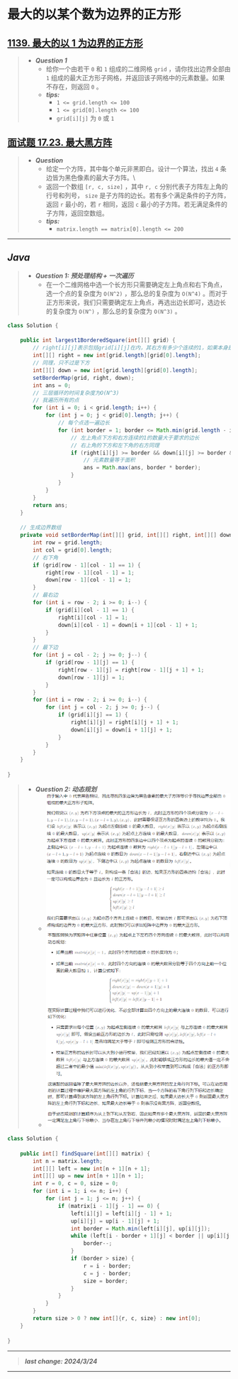 # 最大的以某个数为边界的正方形

## [1139. 最大的以 1 为边界的正方形](https://leetcode.cn/problems/largest-1-bordered-square/)

> - ***Question 1***
>   - 给你一个由若干 `0` 和 `1` 组成的二维网格 `grid` ，请你找出边界全部由 `1` 组成的最大正方形子网格，并返回该子网格中的元素数量。如果不存在，则返回 `0` 。
>   - ***tips:***
>     - `1 <= grid.length <= 100`
>     - `1 <= grid[0].length <= 100`
>     - `grid[i][j]` 为 `0` 或 `1`

## [面试题 17.23. 最大黑方阵](https://leetcode.cn/problems/max-black-square-lcci/)

> - ***Question***
>   - 给定一个方阵，其中每个单元非黑即白。设计一个算法，找出 `4` 条边皆为黑色像素的最大子方阵。\
>   - 返回一个数组 `[r, c, size]` ，其中 `r, c` 分别代表子方阵左上角的行号和列号， `size` 是子方阵的边长。若有多个满足条件的子方阵，返回 `r` 最小的，若 `r` 相同，返回 `c` 最小的子方阵。若无满足条件的子方阵，返回空数组。
>   - ***tips:***
>     - `matrix.length == matrix[0].length <= 200`

---

## *Java*

> - ***Question 1: 预处理结构 + 一次遍历***
>   - 在一个二维网格中选一个长方形只需要确定左上角点和右下角点，选一个点的复杂度为 `O(N^2)` ，那么总的复杂度为 `O(N^4)` 。而对于正方形来说，我们只需要确定左上角点，再选出边长即可，选边长的复杂度为 `O(N^)` ，那么总的复杂度为 `O(N^3)` 。

```java
class Solution {
    
    public int largest1BorderedSquare(int[][] grid) {
        // right[i][j]表示包括grid[i][j]在内，其右方有多少个连续的1，如果本身是0，那么右方全是1也填0
        int[][] right = new int[grid.length][grid[0].length];
        // 同理，只不过是下方
        int[][] down = new int[grid.length][grid[0].length];
        setBorderMap(grid, right, down);
        int ans = 0;
        // 三层循环的时间复杂度为O(N^3)
        // 我遍历所有的点
        for (int i = 0; i < grid.length; i++) {
            for (int j = 0; j < grid[0].length; j++) {
                // 每个点选一遍边长
                for (int border = 1; border <= Math.min(grid.length - i, grid[0].length - j); border++) {
                    // 左上角点下方和右方连续的1的数量大于要求的边长
                    // 右上角的下方和左下角的右方同理
                    if (right[i][j] >= border && down[i][j] >= border && right[i + border - 1][j] >= border && down[i][j + border - 1] >= border) {
                        // 元素数量等于面积
                        ans = Math.max(ans, border * border);
                    }
                }
            }
        }
        return ans;
    }
    
    // 生成边界数组
    private void setBorderMap(int[][] grid, int[][] right, int[][] down) {
        int row = grid.length;
        int col = grid[0].length;
        // 右下角
        if (grid[row - 1][col - 1] == 1) {
            right[row - 1][col - 1] = 1;
            down[row - 1][col - 1] = 1;
        }
        // 最右边
        for (int i = row - 2; i >= 0; i--) {
            if (grid[i][col - 1] == 1) {
                right[i][col - 1] = 1;
                down[i][col - 1] = down[i + 1][col - 1] + 1;
            }
        }
        // 最下边
        for (int j = col - 2; j >= 0; j--) {
            if (grid[row - 1][j] == 1) {
                right[row - 1][j] = right[row - 1][j + 1] + 1;
                down[row - 1][j] = 1;
            }
        }
        for (int i = row - 2; i >= 0; i--) {
            for (int j = col - 2; j >= 0; j--) {
                if (grid[i][j] == 1) {
                    right[i][j] = right[i][j + 1] + 1;
                    down[i][j] = down[i + 1][j] + 1;
                }
            }
        }
    }
    
}
```

> - ***Question 2: 动态规划***
>   - ![image](./images/最大黑方阵1.png)
>   - ![image](./images/最大黑方阵2.png)

```java
class Solution {

    public int[] findSquare(int[][] matrix) {
        int n = matrix.length;
        int[][] left = new int[n + 1][n + 1];
        int[][] up = new int[n + 1][n + 1];
        int r = 0, c = 0, size = 0;
        for (int i = 1; i <= n; i++) {
            for (int j = 1; j <= n; j++) {
                if (matrix[i - 1][j - 1] == 0) {
                    left[i][j] = left[i][j - 1] + 1;
                    up[i][j] = up[i - 1][j] + 1;
                    int border = Math.min(left[i][j], up[i][j]);
                    while (left[i - border + 1][j] < border || up[i][j - border + 1] < border) {
                        border--;
                    }
                    if (border > size) {
                        r = i - border;
                        c = j - border;
                        size = border;
                    }
                }
            }
        }
        return size > 0 ? new int[]{r, c, size} : new int[0];
    }

}
```

---

> ***last change: 2024/3/24***

---
